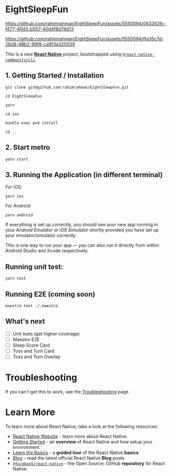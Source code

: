 # EightSleepFun




https://github.com/rahimrahman/EightSleepFun/assets/5550094/063262fc-f477-40d3-b557-40d4f8d74d13


https://github.com/rahimrahman/EightSleepFun/assets/5550094/ffa35c7d-26d8-48b2-99f8-ca9f3e325039


This is a new [**React Native**](https://reactnative.dev) project, bootstrapped using [`@react-native-community/cli`](https://github.com/react-native-community/cli).

##

## 1. Getting Started / Installation

```
git clone git@github.com:rahimrahman/EightSleepFun.git

cd EightSleepFun

yarn

cd ios

bundle exec pod install

cd ..
```

## 2. Start metro

```
yarn start
```

## 3. Running the Application (in different terminal)

For iOS:

```
yarn ios
```

For Android:

```
yarn android
```

If everything is set up _correctly_, you should see your new app running in your _Android Emulator_ or _iOS Simulator_ shortly provided you have set up your emulator/simulator correctly.

This is one way to run your app — you can also run it directly from within Android Studio and Xcode respectively.

## Running unit test:

```
yarn test
```

## Running E2E (coming soon)

```
maestro test ./.maestro
```

## What's next

- [ ] Unit tests (get higher coverage)
- [ ] Maestro E2E
- [ ] Sleep Score Card
- [ ] Toss and Turn Card
- [ ] Toss and Turn Overlay

# Troubleshooting

If you can't get this to work, see the [Troubleshooting](https://reactnative.dev/docs/troubleshooting) page.

# Learn More

To learn more about React Native, take a look at the following resources:

- [React Native Website](https://reactnative.dev) - learn more about React Native.
- [Getting Started](https://reactnative.dev/docs/environment-setup) - an **overview** of React Native and how setup your environment.
- [Learn the Basics](https://reactnative.dev/docs/getting-started) - a **guided tour** of the React Native **basics**.
- [Blog](https://reactnative.dev/blog) - read the latest official React Native **Blog** posts.
- [`@facebook/react-native`](https://github.com/facebook/react-native) - the Open Source; GitHub **repository** for React Native.
